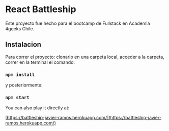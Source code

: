 # React Battleship

Este proyecto fue hecho para el bootcamp de Fullstack en Academia 4geeks Chile.

## Instalacion

Para correr el proyecto: clonarlo en una carpeta local, acceder a la carpeta, correr en la terminal el comando:

### `npm install`

y posteriormente:

### `npm start`

You can also play it directly at:

[https://battleship-javier-ramos.herokuapp.com/](https://battleship-javier-ramos.herokuapp.com/)


